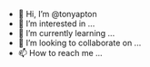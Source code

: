 - 👋 Hi, I’m @tonyapton
- 👀 I’m interested in ...
- 🌱 I’m currently learning ...
- 💞️ I’m looking to collaborate on ...
- 📫 How to reach me ...

<!---
tonyapton/tonyapton is a ✨ special ✨ repository because its `README.md` (this file) appears on your GitHub profile.
You can click the Preview link to take a look at your changes.
--->
